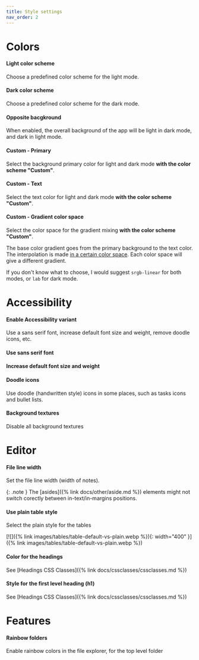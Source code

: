 ```yaml
---
title: Style settings
nav_order: 2
---
```


# Colors

#### Light color scheme

Choose a predefined color scheme for the light mode.

#### Dark color scheme

Choose a predefined color scheme for the dark mode.

#### Opposite bacgkround

When enabled, the overall background of the app will be light in dark mode, and dark in light mode.

#### Custom - Primary

Select the background primary color for light and dark mode **with the color scheme "Custom"**.

#### Custom - Text

Select the text color for light and dark mode **with the color scheme "Custom"**.

#### Custom - Gradient color space

Select the color space for the gradient mixing **with the color scheme "Custom"**.

The base color gradient goes from the primary background to the text color. The interpolation is made [in a certain color space](https://developer.mozilla.org/en-US/docs/Web/CSS/color-interpolation-method). Each color space will give a different gradient.

If you don't know what to choose, I would suggest `srgb-linear` for both modes, or `lab` for dark mode.

# Accessibility

#### Enable Accessibility variant
Use a sans serif font, increase default font size and weight, remove doodle icons, etc.

#### Use sans serif font

#### Increase default font size and weight

#### Doodle icons
Use doodle (handwritten style) icons in some places, such as tasks icons and bullet lists.

#### Background textures
Disable all background textures

# Editor

#### File line width
Set the file line width (width of notes).

{: .note }
The [asides]({% link docs/other/aside.md %}) elements might not switch corectly between in-text/in-margins positions.

#### Use plain table style
Select the plain style for the tables

[![]({% link images/tables/table-default-vs-plain.webp %}){: width="400" }]({% link images/tables/table-default-vs-plain.webp %})

#### Color for the headings
See [Headings CSS Classes]({% link docs/cssclasses/cssclasses.md %})

#### Style for the first level heading (h1)
See [Headings CSS Classes]({% link docs/cssclasses/cssclasses.md %})

# Features

#### Rainbow folders
Enable rainbow colors in the file explorer, for the top level folder